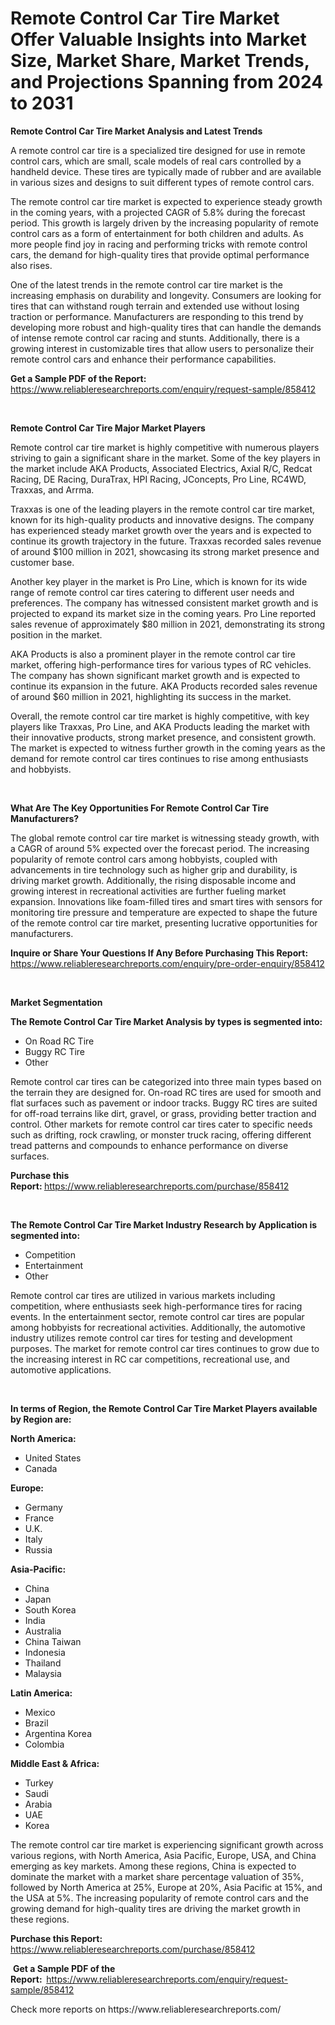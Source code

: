 <p><h1>Remote Control Car Tire Market Offer Valuable Insights into Market Size, Market Share, Market Trends, and Projections Spanning from 2024 to 2031</h1></p><p><strong>Remote Control Car Tire Market Analysis and Latest Trends</strong></p>
<p><p>A remote control car tire is a specialized tire designed for use in remote control cars, which are small, scale models of real cars controlled by a handheld device. These tires are typically made of rubber and are available in various sizes and designs to suit different types of remote control cars.</p><p>The remote control car tire market is expected to experience steady growth in the coming years, with a projected CAGR of 5.8% during the forecast period. This growth is largely driven by the increasing popularity of remote control cars as a form of entertainment for both children and adults. As more people find joy in racing and performing tricks with remote control cars, the demand for high-quality tires that provide optimal performance also rises.</p><p>One of the latest trends in the remote control car tire market is the increasing emphasis on durability and longevity. Consumers are looking for tires that can withstand rough terrain and extended use without losing traction or performance. Manufacturers are responding to this trend by developing more robust and high-quality tires that can handle the demands of intense remote control car racing and stunts. Additionally, there is a growing interest in customizable tires that allow users to personalize their remote control cars and enhance their performance capabilities.</p></p>
<p><strong>Get a Sample PDF of the Report:&nbsp;</strong> <a href="https://www.reliableresearchreports.com/enquiry/request-sample/858412">https://www.reliableresearchreports.com/enquiry/request-sample/858412</a></p>
<p>&nbsp;</p>
<p><strong>Remote Control Car Tire Major Market Players</strong></p>
<p><p>Remote control car tire market is highly competitive with numerous players striving to gain a significant share in the market. Some of the key players in the market include AKA Products, Associated Electrics, Axial R/C, Redcat Racing, DE Racing, DuraTrax, HPI Racing, JConcepts, Pro Line, RC4WD, Traxxas, and Arrma.</p><p>Traxxas is one of the leading players in the remote control car tire market, known for its high-quality products and innovative designs. The company has experienced steady market growth over the years and is expected to continue its growth trajectory in the future. Traxxas recorded sales revenue of around $100 million in 2021, showcasing its strong market presence and customer base.</p><p>Another key player in the market is Pro Line, which is known for its wide range of remote control car tires catering to different user needs and preferences. The company has witnessed consistent market growth and is projected to expand its market size in the coming years. Pro Line reported sales revenue of approximately $80 million in 2021, demonstrating its strong position in the market.</p><p>AKA Products is also a prominent player in the remote control car tire market, offering high-performance tires for various types of RC vehicles. The company has shown significant market growth and is expected to continue its expansion in the future. AKA Products recorded sales revenue of around $60 million in 2021, highlighting its success in the market.</p><p>Overall, the remote control car tire market is highly competitive, with key players like Traxxas, Pro Line, and AKA Products leading the market with their innovative products, strong market presence, and consistent growth. The market is expected to witness further growth in the coming years as the demand for remote control car tires continues to rise among enthusiasts and hobbyists.</p></p>
<p>&nbsp;</p>
<p><strong>What Are The Key Opportunities For Remote Control Car Tire Manufacturers?</strong></p>
<p><p>The global remote control car tire market is witnessing steady growth, with a CAGR of around 5% expected over the forecast period. The increasing popularity of remote control cars among hobbyists, coupled with advancements in tire technology such as higher grip and durability, is driving market growth. Additionally, the rising disposable income and growing interest in recreational activities are further fueling market expansion. Innovations like foam-filled tires and smart tires with sensors for monitoring tire pressure and temperature are expected to shape the future of the remote control car tire market, presenting lucrative opportunities for manufacturers.</p></p>
<p><strong>Inquire or Share Your Questions If Any Before Purchasing This Report:</strong> <a href="https://www.reliableresearchreports.com/enquiry/pre-order-enquiry/858412">https://www.reliableresearchreports.com/enquiry/pre-order-enquiry/858412</a></p>
<p>&nbsp;</p>
<p><strong>Market Segmentation</strong></p>
<p><strong>The Remote Control Car Tire Market Analysis by types is segmented into:</strong></p>
<p><ul><li>On Road RC Tire</li><li>Buggy RC Tire</li><li>Other</li></ul></p>
<p><p>Remote control car tires can be categorized into three main types based on the terrain they are designed for. On-road RC tires are used for smooth and flat surfaces such as pavement or indoor tracks. Buggy RC tires are suited for off-road terrains like dirt, gravel, or grass, providing better traction and control. Other markets for remote control car tires cater to specific needs such as drifting, rock crawling, or monster truck racing, offering different tread patterns and compounds to enhance performance on diverse surfaces.</p></p>
<p><strong>Purchase this Report:&nbsp;</strong><a href="https://www.reliableresearchreports.com/purchase/858412">https://www.reliableresearchreports.com/purchase/858412</a></p>
<p>&nbsp;</p>
<p><strong>The Remote Control Car Tire Market Industry Research by Application is segmented into:</strong></p>
<p><ul><li>Competition</li><li>Entertainment</li><li>Other</li></ul></p>
<p><p>Remote control car tires are utilized in various markets including competition, where enthusiasts seek high-performance tires for racing events. In the entertainment sector, remote control car tires are popular among hobbyists for recreational activities. Additionally, the automotive industry utilizes remote control car tires for testing and development purposes. The market for remote control car tires continues to grow due to the increasing interest in RC car competitions, recreational use, and automotive applications.</p></p>
<p>&nbsp;</p>
<p><strong>In terms of Region, the Remote Control Car Tire Market Players available by Region are:</strong></p>
<p>
    <p> <strong> North America: </strong>
        <ul>
            <li>United States</li>
            <li>Canada</li>
        </ul>
        </p> 
    <p> <strong> Europe: </strong>
        <ul>
            <li>Germany</li>
            <li>France</li>
            <li>U.K.</li>
            <li>Italy</li>
            <li>Russia</li>
        </ul>
        </p> 
    <p> <strong> Asia-Pacific: </strong>
        <ul>
            <li>China</li>
            <li>Japan</li>
            <li>South Korea</li>
            <li>India</li>
            <li>Australia</li>
            <li>China Taiwan</li>
            <li>Indonesia</li>
            <li>Thailand</li>
            <li>Malaysia</li>
        </ul>
        </p> 
    <p> <strong> Latin America: </strong>
        <ul>
            <li>Mexico</li>
            <li>Brazil</li>
            <li>Argentina Korea</li>
            <li>Colombia</li>
        </ul>
        </p> 
    <p> <strong> Middle East & Africa: </strong>
        <ul>
            <li>Turkey</li>
            <li>Saudi</li>
            <li>Arabia</li>
            <li>UAE</li>
            <li>Korea</li>
        </ul>
    </p>
    </p>
<p><p>The remote control car tire market is experiencing significant growth across various regions, with North America, Asia Pacific, Europe, USA, and China emerging as key markets. Among these regions, China is expected to dominate the market with a market share percentage valuation of 35%, followed by North America at 25%, Europe at 20%, Asia Pacific at 15%, and the USA at 5%. The increasing popularity of remote control cars and the growing demand for high-quality tires are driving the market growth in these regions.</p></p>
<p><strong>Purchase this Report: </strong><a href="https://www.reliableresearchreports.com/purchase/858412">https://www.reliableresearchreports.com/purchase/858412</a></p>
<p>&nbsp;<strong>Get a Sample PDF of the Report:&nbsp;&nbsp;</strong><a href="https://www.reliableresearchreports.com/enquiry/request-sample/858412">https://www.reliableresearchreports.com/enquiry/request-sample/858412</a></p>
<p><strong></strong></p>
<p>Check more reports on https://www.reliableresearchreports.com/</p>